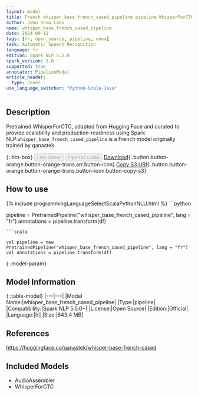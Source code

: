 ```yaml
---
layout: model
title: French whisper_base_french_cased_pipeline pipeline WhisperForCTC from qanastek
author: John Snow Labs
name: whisper_base_french_cased_pipeline
date: 2024-09-12
tags: [fr, open_source, pipeline, onnx]
task: Automatic Speech Recognition
language: fr
edition: Spark NLP 5.5.0
spark_version: 3.0
supported: true
annotator: PipelineModel
article_header:
  type: cover
use_language_switcher: "Python-Scala-Java"
---
```


## Description

Pretrained WhisperForCTC, adapted from Hugging Face and curated to provide scalability and production-readiness using Spark NLP.`whisper_base_french_cased_pipeline` is a French model originally trained by qanastek.

{:.btn-box}
<button class="button button-orange" disabled>Live Demo</button>
<button class="button button-orange" disabled>Open in Colab</button>
[Download](https://s3.amazonaws.com/auxdata.johnsnowlabs.com/public/models/whisper_base_french_cased_pipeline_fr_5.5.0_3.0_1726138777391.zip){:.button.button-orange.button-orange-trans.arr.button-icon}
[Copy S3 URI](s3://auxdata.johnsnowlabs.com/public/models/whisper_base_french_cased_pipeline_fr_5.5.0_3.0_1726138777391.zip){:.button.button-orange.button-orange-trans.button-icon.button-copy-s3}

## How to use



<div class="tabs-box" markdown="1">
{% include programmingLanguageSelectScalaPythonNLU.html %}
```python

pipeline = PretrainedPipeline("whisper_base_french_cased_pipeline", lang = "fr")
annotations =  pipeline.transform(df)   

```
```scala

val pipeline = new PretrainedPipeline("whisper_base_french_cased_pipeline", lang = "fr")
val annotations = pipeline.transform(df)

```
</div>

{:.model-param}
## Model Information

{:.table-model}
|---|---|
|Model Name:|whisper_base_french_cased_pipeline|
|Type:|pipeline|
|Compatibility:|Spark NLP 5.5.0+|
|License:|Open Source|
|Edition:|Official|
|Language:|fr|
|Size:|643.4 MB|

## References

https://huggingface.co/qanastek/whisper-base-french-cased

## Included Models

- AudioAssembler
- WhisperForCTC